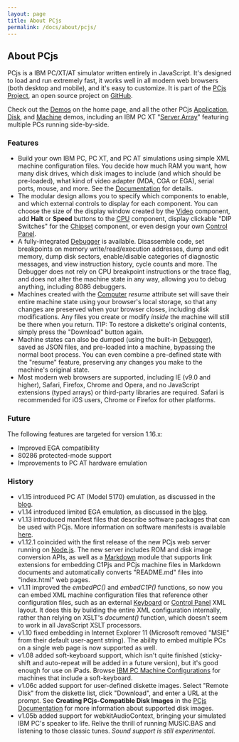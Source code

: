```yaml
---
layout: page
title: About PCjs
permalink: /docs/about/pcjs/
---
```


About PCjs
---

PCjs is a IBM PC/XT/AT simulator written entirely in JavaScript.  It's designed to load and run extremely
fast, it works well in all modern web browsers (both desktop and mobile), and it's easy to customize.  It is part of
the [PCjs Project](https://github.com/jeffpar/pcjs), an open source project on [GitHub](http://github.com/).

Check out the [Demos](/#demos) on the home page, and all the other PCjs [Application](/apps/pc/), [Disk](/disks/pc/),
and [Machine](/devices/pc/machine/) demos, including an IBM PC XT "[Server Array](/devices/pc/machine/5160/cga/256kb/array/)"
featuring multiple PCs running side-by-side.

### Features

+ Build your own IBM PC, PC XT, and PC AT simulations using simple XML machine configuration files.
You decide how much RAM you want, how many disk drives, which disk images to include (and which should be
pre-loaded), what kind of video adapter (MDA, CGA or EGA), serial ports, mouse, and more. See the
[Documentation](/docs/pcjs/) for details.
+ The modular design allows you to specify which components to enable, and which external controls
to display for each component. You can choose the size of the display window created by the [Video](/docs/pcjs/video/)
component, add **Halt** or **Speed** buttons to the [CPU](/docs/pcjs/cpu/) component, display clickable "DIP Switches"
for the [Chipset](/docs/pcjs/chipset/) component, or even design your own [Control Panel](/docs/pcjs/panel/).
+ A fully-integrated [Debugger](/docs/pcjs/debugger/) is available.  Disassemble code, set breakpoints on
memory write/read/execution addresses, dump and edit memory, dump disk sectors, enable/disable categories of diagnostic
messages, and view instruction history, cycle counts and more.  The Debugger does not rely on CPU breakpoint
instructions or the trace flag, and does not alter the machine state in any way, allowing you to debug anything,
including 8086 debuggers.
+ Machines created with the [Computer](/docs/pcjs/computer/) *resume* attribute set will save their entire machine
state using your browser's local storage, so that any changes are preserved when your browser closes, including
disk modifications. Any files you create or modify *inside* the machine will still be there when you return.
TIP: To restore a diskette's original contents, simply press the "Download" button again.
+ Machine states can also be dumped (using the built-in [Debugger](/docs/pcjs/debugger/)), saved as JSON files, and
pre-loaded into a machine, bypassing the normal boot process.  You can even combine a pre-defined state with the
"resume" feature, preserving any changes you make to the machine's original state.
+ Most modern web browsers are supported, including IE (v9.0 and higher), Safari, Firefox, Chrome and Opera, and no
JavaScript extensions (typed arrays) or third-party libraries are required.  Safari is recommended for iOS users,
Chrome or Firefox for other platforms.

### Future

The following features are targeted for version 1.16.x:

+ Improved EGA compatibility
+ 80286 protected-mode support
+ Improvements to PC AT hardware emulation

### History

+ v1.15 introduced PC AT (Model 5170) emulation, as discussed in the [blog](/blog/2014/09/13/).
+ v1.14 introduced limited EGA emulation, as discussed in the [blog](/blog/2014/07/30/).
+ v1.13 introduced manifest files that describe software packages that can be used with PCjs. 
More information on software manifests is available [here](/apps/).
+ v1.12.1 coincided with the first release of the new PCjs web server running on [Node.js](http://nodejs.org).
The new server includes ROM and disk image conversion APIs, as well as a
[Markdown](http://daringfireball.net/projects/markdown/syntax) module that supports link extensions
for embedding C1Pjs and PCjs machine files in Markdown documents and automatically converts "README.md"
files into "index.html" web pages.
+ v1.11 improved the *embedPC()* and *embedC1P()* functions, so now you can embed XML machine configuration files
that reference other configuration files, such as an external [Keyboard](/docs/pcjs/keyboard/) or
[Control Panel](/docs/pcjs/panel/) XML layout.  It does this by building the entire XML configuration internally,
rather than relying on XSLT's *document()* function, which doesn't seem to work in all JavaScript XSLT processors.
+ v1.10 fixed embedding in Internet Explorer 11 (Microsoft removed "MSIE" from their default user-agent string).
The ability to embed multiple PCs on a single web page is now supported as well.
+ v1.08 added soft-keyboard support, which isn't quite finished (sticky-shift and auto-repeat will be added in a future
version), but it's good enough for use on iPads.  Browse [IBM PC Machine Configurations](/devices/pc/machine/) for
machines that include a soft-keyboard.
+ v1.06c added support for user-defined diskette images.  Select "Remote Disk" from the diskette list, click
"Download", and enter a URL at the prompt.  See **Creating PCjs-Compatible Disk Images** in the
[PCjs Documentation](/docs/pcjs/) for more information about supported disk images.
+ v1.05b added support for webkitAudioContext, bringing your simulated IBM PC's speaker to life. Relive the thrill
of running MUSIC.BAS and listening to those classic tunes.  *Sound support is still experimental*.
